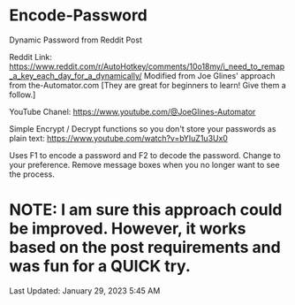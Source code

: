 # Encode-Password
Dynamic Password from Reddit Post

Reddit Link:  https://www.reddit.com/r/AutoHotkey/comments/10o18my/i_need_to_remap_a_key_each_day_for_a_dynamically/
Modified from Joe Glines' approach from the-Automator.com  [They are great for beginners to learn! Give them a follow.]

YouTube Chanel:  https://www.youtube.com/@JoeGlines-Automator

Simple Encrypt / Decrypt functions so you don't store your passwords as plain text:  https://www.youtube.com/watch?v=bYIuZ1u3Ux0

Uses F1 to encode a password and F2 to decode the password.  Change to your preference.
Remove message boxes when you no longer want to see the process.

NOTE:  I am sure this approach could be improved.  However, it works based on the post requirements and was fun for a QUICK try.
=============================================================
Last Updated:  January 29, 2023 5:45 AM
